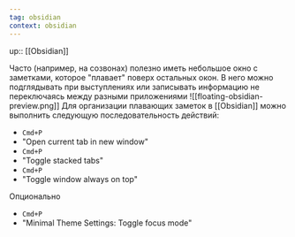 ```yaml
---
tag: obsidian
context: obsidian
---
```

up:: [[Obsidian]]

Часто (например, на созвонах) полезно иметь небольшое окно с заметками, которое "плавает" поверх остальных окон. В него можно подглядывать при выступлениях или записывать информацию не переключаясь между разными приложениями
![[floating-obsidian-preview.png]]
Для организации плавающих заметок в [[Obsidian]] можно выполнить следующую последовательность действий:
- `Cmd+P`
- "Open current tab in new window"
- `Cmd+P`
- "Toggle stacked tabs"
- `Cmd+P`
- "Toggle window always on top"

Опционально
- `Cmd+P`
- "Minimal Theme Settings: Toggle focus mode"